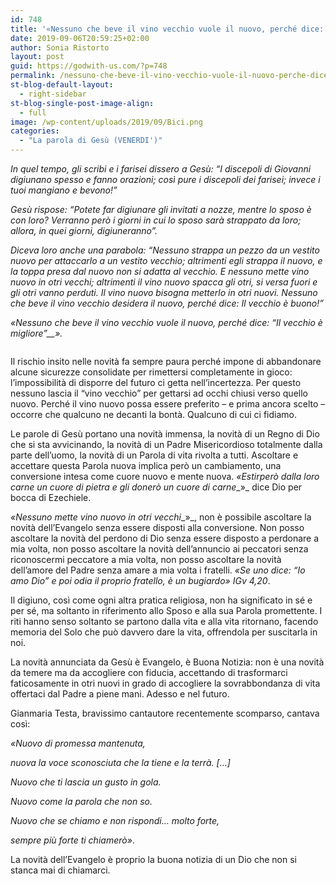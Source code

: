 ```yaml
---
id: 748
title: '«Nessuno che beve il vino vecchio vuole il nuovo, perché dice: “Il vecchio è migliore”» Lc 5,33-39'
date: 2019-09-06T20:59:25+02:00
author: Sonia Ristorto
layout: post
guid: https://godwith-us.com/?p=748
permalink: /nessuno-che-beve-il-vino-vecchio-vuole-il-nuovo-perche-dice-il-vecchio-e-migliore/
st-blog-default-layout:
  - right-sidebar
st-blog-single-post-image-align:
  - full
image: /wp-content/uploads/2019/09/Bici.png
categories:
  - "La parola di Gesù (VENERDI')"
---
```

_In quel tempo, gli scribi e i farisei dissero a Gesù: “I discepoli di Giovanni digiunano spesso e fanno orazioni; così pure i discepoli dei farisei; invece i tuoi mangiano e bevono!”_

_Gesù rispose: “Potete far digiunare gli invitati a nozze, mentre lo sposo è con loro? Verranno però i giorni in cui lo sposo sarà strappato da loro; allora, in quei giorni, digiuneranno”._

_Diceva loro anche una parabola: “Nessuno strappa un pezzo da un vestito nuovo per attaccarlo a un vestito vecchio; altrimenti egli strappa il nuovo, e la toppa presa dal nuovo non si adatta al vecchio. E nessuno mette vino nuovo in otri vecchi; altrimenti il vino nuovo spacca gli otri, si versa fuori e gli otri vanno perduti. Il vino nuovo bisogna metterlo in otri nuovi. Nessuno che beve il vino vecchio desidera il nuovo, perché dice: Il vecchio è buono!”_

_«Nessuno che beve il vino vecchio vuole il nuovo, perché dice: “Il vecchio è migliore”__»._<figure class="wp-block-image">

<img src="https://godwith-us.com/wp-content/uploads/2019/09/Chiesa.png" alt="" class="wp-image-749" srcset="https://incercadidio.com/wp-content/uploads/2019/09/Chiesa.png 970w, https://incercadidio.com/wp-content/uploads/2019/09/Chiesa-300x177.png 300w, https://incercadidio.com/wp-content/uploads/2019/09/Chiesa-768x453.png 768w" sizes="(max-width: 970px) 100vw, 970px" /> </figure> 

Il rischio insito nelle novità fa sempre paura perché impone di abbandonare alcune sicurezze consolidate per rimettersi completamente in gioco: l’impossibilità di disporre del futuro ci getta nell’incertezza. Per questo nessuno lascia il “vino vecchio” per gettarsi ad occhi chiusi verso quello nuovo. Perché il vino nuovo possa essere preferito – e prima ancora scelto – occorre che qualcuno ne decanti la bontà. Qualcuno di cui ci fidiamo.

Le parole di Gesù portano una novità immensa, la novità di un Regno di Dio che si sta avvicinando, la novità di un Padre Misericordioso totalmente dalla parte dell’uomo, la novità di un Parola di vita rivolta a tutti. Ascoltare e accettare questa Parola nuova implica però un cambiamento, una conversione intesa come cuore nuovo e mente nuova. _«Estirperò dalla loro carne un cuore di pietra e gli donerò un cuore di carne__»_ dice Dio per bocca di Ezechiele.

_«Nessuno mette vino nuovo in otri vecchi__»_, non è possibile ascoltare la novità dell’Evangelo senza essere disposti alla conversione. Non posso ascoltare la novità del perdono di Dio senza essere disposto a perdonare a mia volta, non posso ascoltare la novità dell’annuncio ai peccatori senza riconoscermi peccatore a mia volta, non posso ascoltare la novità dell’amore del Padre senza amare a mia volta i fratelli. _«Se uno dice:_ _“Io amo Dio” e poi odia il proprio fratello, è un bugiardo» IGv 4,20_.

Il digiuno, così come ogni altra pratica religiosa, non ha significato in sé e per sé, ma soltanto in riferimento allo Sposo e alla sua Parola promettente. I riti hanno senso soltanto se partono dalla vita e alla vita ritornano, facendo memoria del Solo che può davvero dare la vita, offrendola per suscitarla in noi.

La novità annunciata da Gesù è Evangelo, è Buona Notizia: non è una novità da temere ma da accogliere con fiducia, accettando di trasformarci faticosamente in otri nuovi in grado di accogliere la sovrabbondanza di vita offertaci dal Padre a piene mani. Adesso e nel futuro.

Gianmaria Testa, bravissimo cantautore recentemente scomparso, cantava così:

_«Nuovo di promessa mantenuta,_

_nuova la voce sconosciuta che la tiene e la terrà. […]_

_Nuovo che ti lascia un gusto in gola._

_Nuovo come la parola che non so._

_Nuovo che se chiamo e non rispondi… molto forte,_

_sempre più forte ti chiamerò»_.

La novità dell’Evangelo è proprio la buona notizia di un Dio che non si stanca mai di chiamarci.<figure class="wp-block-embed-youtube wp-block-embed is-type-video is-provider-youtube wp-embed-aspect-16-9 wp-has-aspect-ratio">

<div class="wp-block-embed__wrapper">
</div></figure>